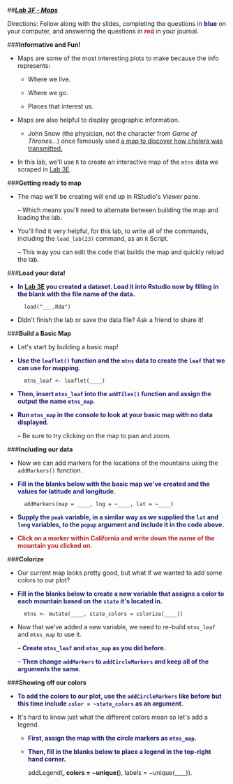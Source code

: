 ##***<u>Lab 3F - Maps</u>***

Directions: Follow along with the slides, completing the questions in <span style="color:midnightblue;">**blue**</span> on your computer, and answering the questions in <span style="color:firebrick;">**red**</span> in your journal.

###**Informative and Fun!**
* Maps are some of the most interesting plots to make because the info represents:

    - Where we live.

    - Where we go.

    - Places that interest us.

* Maps are also helpful to display geographic information.

    - John Snow (the physician, not the character from *Game of Thrones...*) once famously used [a map to discover how cholera was transmitted.](http://commons.wikimedia.org/wiki/File:Snow-cholera-map-1.jpg#mediaviewer/File:Snow-cholera-map-1.jpg "http://commons.wikimedia.org/wiki/File:Snow-cholera-map-1.jpg#mediaviewer/File:Snow-cholera-map-1.jpg")

* In this lab, we'll use ```R``` to create an interactive map of the ```mtns``` data we scraped in [Lab 3E](lab3e.md).

###**Getting ready to map**

* The map we'll be creating will end up in RStudio's *Viewer* pane.

    – Which means you'll need to alternate between building the map and loading the lab.

* You'll find it very helpful, for this lab, to write all of the commands, including the ```load_lab(23)```
command, as an ```R``` Script.

    – This way you can edit the code that builds the map and quickly reload the lab.

###**Load your data!**
* <span style="color:midnightblue;">**In [Lab 3E](lab3e.md) you created a dataset. Load it into Rstudio now by filling in the blank with the file name
of the data.**</span>

        load("___.Rda")

* Didn't finish the lab or save the data file? Ask a friend to share it!

###**Build a Basic Map**
* Let's start by building a basic map!

* <span style="color:midnightblue;">**Use the ```leaflet()``` function and the ```mtns``` data to create the ```leaf``` that we can use for mapping.**</span>

        mtns_leaf <- leaflet(____)

* <span style="color:midnightblue;">**Then, insert ```mtns_leaf``` into the ```addTiles()``` function and assign the output the name ```mtns_map```.**</span>

* <span style="color:midnightblue;">**Run ```mtns_map``` in the console to look at your basic map with no data displayed.**</span>

    – Be sure to try clicking on the map to pan and zoom.

###**Including our data**
* Now we can add markers for the locations of the mountains using the ```addMarkers()``` function.

* <span style="color:midnightblue;">**Fill in the blanks below with the basic map we've created and the values for latitude and longitude.**</span>

        addMarkers(map = ____, lng = ~____, lat = ~____)

* <span style="color:midnightblue;">**Supply the ```peak``` variable, in a similar way as we supplied the ```lat``` and ```long``` variables, to the
```popup``` argument and include it in the code above.**</span>

* <span style="color:firebrick;">**Click on a marker within California and write down the name of the mountain you clicked on.**</span>

###**Colorize**
* Our current map looks pretty good, but what if we wanted to add some colors to our plot?

* <span style="color:midnightblue;">**Fill in the blanks below to create a new variable that assigns a color to each mountain based on
the ```state``` it's located in.**</span>

        mtns <- mutate(____, state_colors = colorize(____))

* Now that we've added a new variable, we need to re-build ```mtns_leaf``` and ```mtns_map``` to use it.

    – <span style="color:midnightblue;">**Create ```mtns_leaf``` and ```mtns_map``` as you did before.**</span>

    – <span style="color:midnightblue;">**Then change ```addMarkers``` to ```addCircleMarkers``` and keep all of the arguments the
    same.**</span>

###**Showing off our colors**
* <span style="color:midnightblue;">**To add the colors to our plot, use the ```addCircleMarkers``` like before but this time include ```color =
~state_colors``` as an argument.**</span>

* It's hard to know just what the different colors mean so let's add a legend.

    - <span style="color:midnightblue;">**First, assign the map with the circle markers as ```mtns_map```.**</span>

    - <span style="color:midnightblue;">**Then, fill in the blanks below to place a legend in the top-right hand corner.**</span>

        addLegend(____, colors = ~unique(____), labels = ~unique(____)).
